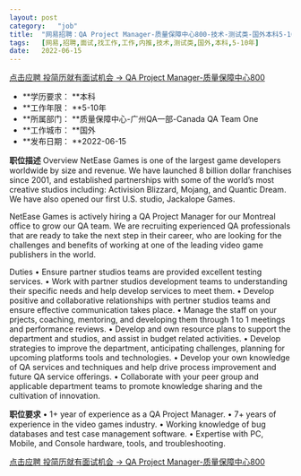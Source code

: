 ```yaml
---
layout:	post
category:	"job"
title:	"网易招聘：QA Project Manager-质量保障中心800-技术-测试类-国外本科5-10年"
tags:	[网易,招聘,面试,找工作,工作,内推,技术,测试类,国外,本科,5-10年]
date:	2022-06-15
---
```


[点击应聘 投简历就有面试机会 -> QA Project Manager-质量保障中心800](http://mobile.bole.netease.com/bole/boleDetail?id=40903&employeeId=346f03c3cda5f04c&key=all)



- **学历要求： **本科
- **工作年限： **5-10年
- **所属部门： **质量保障中心-广州QA一部-Canada QA Team One
- **工作城市： **国外
- **发布日期： **2022-06-15



**职位描述**
Overview
NetEase Games is one of the largest game developers worldwide by size and revenue. We have launched 8 billion dollar franchises since 2001, and established partnerships with some of the world’s most creative studios including: Activision Blizzard, Mojang, and Quantic Dream. We have also opened our first U.S. studio, Jackalope Games.

NetEase Games is actively hiring a QA Project Manager for our Montreal office to grow our QA team. We are recruiting experienced QA professionals that are ready to take the next step in their career, who are looking for the challenges and benefits of working at one of the leading video game publishers in the world.

Duties
• Ensure partner studios teams are provided excellent testing services.
• Work with partner studios development teams to understanding their specific needs and help develop services to meet them.
• Develop positive and collaborative relationships with pertner studios teams and ensure effective communication takes place.
• Manage the staff on your prjects, coaching, mentoring, and developing them through 1 to 1 meetings and performance reviews.
• Develop and own resource plans to support the department and studios, and assist in budget related activities.
• Develop strategies to improve the department, anticipating challenges, planning for upcoming platforms tools and technologies.
• Develop your own knowledge of QA services and techniques and help drive process improvement and future QA service offerings.
• Collaborate with your peer group and applicable department teams to promote knowledge sharing and the cultivation of innovation.



**职位要求**
• 1+ year of experience as a QA Project Manager.
• 7+ years of experience in the video games industry.
• Working knowledge of bug databases and test case management software.
• Expertise with PC, Mobile, and Console hardware, tools, and troubleshooting.



[点击应聘 投简历就有面试机会 -> QA Project Manager-质量保障中心800](http://mobile.bole.netease.com/bole/boleDetail?id=40903&employeeId=346f03c3cda5f04c&key=all)